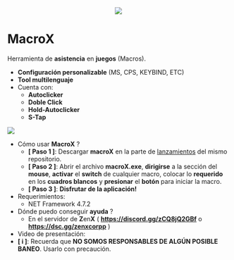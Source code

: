 <div align="center">
  <img  src="https://i.ibb.co/FHsjtgq/Screenshot-2024-10-26-184217.png">
</div>

# MacroX
Herramienta de **asistencia** en **juegos** (Macros).
- **Configuración personalizable** (MS, CPS, KEYBIND, ETC)
- **Tool multilenguaje**
- Cuenta con:
  - **Autoclicker**
  - **Doble Click**
  - **Hold-Autoclicker**
  - **S-Tap**

<div>
  <img  src="https://i.ibb.co/kMBwT17/Screenshot-2024-10-26-184242.png">
</div>


- Cómo usar **MacroX** ?
  - **[ Paso 1 ]**: Descargar **macroX** en la parte de [lanzamientos](https://github.com/brzzll/macroX/releases/tag/Download) del mismo repositorio.
  - **[ Paso 2 ]**: Abrir el archivo **macroX.exe**, **dirigirse** a la sección del **mouse**, **activar** el **switch** de cualquier macro, colocar lo **requerido** en los **cuadros blancos** y **presionar** el **botón** para iniciar la macro.
  - **[ Paso 3 ]**: **Disfrutar de la aplicación!**
- Requerimientos:
  - NET Framework 4.7.2
- Dónde puedo conseguir **ayuda** ?
  - En el servidor de **Z**en**X** ( **https://discord.gg/zCQ8jQ2GBf** o **https://dsc.gg/zenxcorpp** )
- Video de presentación: 
- **[ i ]**: Recuerda que **NO SOMOS RESPONSABLES DE ALGÚN POSIBLE BANEO**. Usarlo con precaución.
